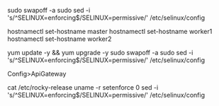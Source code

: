 sudo swapoff -a
sudo sed -i 's/^SELINUX=enforcing$/SELINUX=permissive/' /etc/selinux/config

hostnamectl set-hostname master
hostnamectl set-hostname worker1
hostnamectl set-hostname worker2

yum update -y && yum upgrade -y
sudo swapoff -a
sudo sed -i 's/^SELINUX=enforcing$/SELINUX=permissive/' /etc/selinux/config


Config>ApiGateway


cat /etc/rocky-release
uname -r
setenforce 0
sed -i 's/^SELINUX=enforcing$/SELINUX=permissive/' /etc/selinux/config
